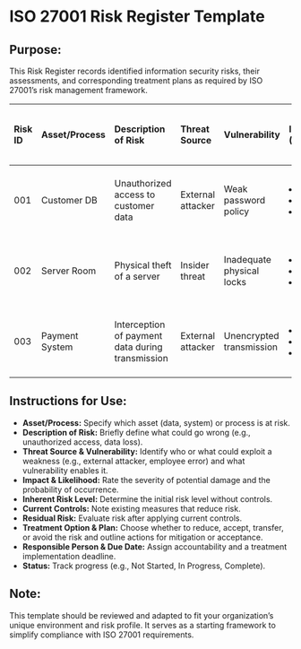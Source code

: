 # ISO 27001 Risk Register Template

## Purpose:

This Risk Register records identified information security risks, their assessments, and corresponding treatment plans as required by ISO 27001’s risk management framework.

| Risk ID | Asset/Process | Description of Risk | Threat Source | Vulnerability | Impact (High/Med/Low) | Likelihood (High/Med/Low) | Inherent Risk Level (Comb. of Impact & Likelihood) | Current Controls in Place | Residual Risk Level | Risk Treatment Option (Reduce/Accept/Transfer/Avoid) | Treatment Plan/Action Steps | Responsible Person | Due Date | Status |
| :---- | :---- | :---- | :---- | :---- | :---- | :---- | :---- | :---- | :---- | :---- | :---- | :---- | :---- | :---- |
| 001 | Customer DB | Unauthorized access to customer data | External attacker | Weak password policy | <li>- [X] High</li> <li>- [ ] Med </li> <li>- [ ] Low</li> | <li>- [ ] High</li> <li>- [x] Med </li> <li>- [ ] Low</li> | <li>- [ ] High</li> <li>- [x] Med </li> <li>- [ ] Low</li> | MFA partially implemented | <li>- [x] High</li> <li>- [ ] Med </li> <li>- [ ] Low</li> | <li>- [x] Reduce</li> <li>- [ ] Accept </li> <li>- [ ] Transfer</li> <li>- [ ] Avoid</li> | Implement stricter password rules & full MFA coverage | IT Security Lead | 30 Days | In Progress |
| 002 | Server Room | Physical theft of a server | Insider threat | Inadequate physical locks | <li>- [X] High</li> <li>- [ ] Med </li> <li>- [ ] Low</li>  | <li>- [ ] High</li> <li>- [ ] Med </li> <li>- [x] Low</li>  | <li>- [ ] High</li> <li>- [x] Med </li> <li>- [ ] Low</li>  | Locked door, CCTV cameras | <li>- [ ] High</li> <li>- [ ] Med </li> <li>- [x] Low</li>  | <li>- [x] Reduce</li> <li>- [ ] Accept </li> <li>- [ ] Transfer</li> <li>- [ ] Avoid</li>  | N/A (Risk accepted by management due to cost/benefit) | Facilities Manager | N/A | Reviewed Annually |
| 003 | Payment System | Interception of payment data during transmission | External attacker | Unencrypted transmission | <li>- [X] High</li> <li>- [ ] Med </li> <li>- [ ] Low</li>  | <li>- [X] High</li> <li>- [ ] Med </li> <li>- [ ] Low</li>  | <li>- [X] High</li> <li>- [ ] Med </li> <li>- [ ] Low</li> | None currently | <li>- [X] High</li> <li>- [ ] Med </li> <li>- [ ] Low</li> | <li>- [ ] Reduce</li> <li>- [ ] Accept </li> <li>- [ ] Transfer</li> <li>- [x] Avoid</li>  | Implement TLS encryption, update network firewall rules | Network Engineer | 45 Days | Not Started |

## Instructions for Use:

* **Asset/Process:** Specify which asset (data, system) or process is at risk.  
* **Description of Risk:** Briefly define what could go wrong (e.g., unauthorized access, data loss).  
* **Threat Source & Vulnerability:** Identify who or what could exploit a weakness (e.g., external attacker, employee error) and what vulnerability enables it.  
* **Impact & Likelihood:** Rate the severity of potential damage and the probability of occurrence.  
* **Inherent Risk Level:** Determine the initial risk level without controls.  
* **Current Controls:** Note existing measures that reduce risk.  
* **Residual Risk:** Evaluate risk after applying current controls.  
* **Treatment Option & Plan:** Choose whether to reduce, accept, transfer, or avoid the risk and outline actions for mitigation or acceptance.  
* **Responsible Person & Due Date:** Assign accountability and a treatment implementation deadline.  
* **Status:** Track progress (e.g., Not Started, In Progress, Complete).

## Note:

This template should be reviewed and adapted to fit your organization’s unique environment and risk profile. It serves as a starting framework to simplify compliance with ISO 27001 requirements.
